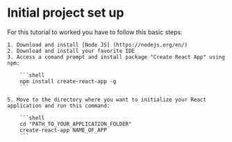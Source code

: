 # Initial project set up

For this tutorial to worked you have to follow this basic steps:

    1. Download and install [Node JS] (https://nodejs.org/en/)
    2. Download and install your favorite IDE
    3. Access a comand prompt and install package "Create React App" using npm:

        ```shell
        npm install create-react-app -g
        ```

    5. Move to the directory where you want to initialize your React application and run this command:

        ```shell
        cd "PATH_TO_YOUR_APPLICATION_FOLDER"
        create-react-app NAME_OF_APP
        ```

